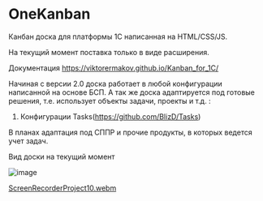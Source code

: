 # OneKanban
Канбан доска для платформы 1С написанная на HTML/CSS/JS.

На текущий момент поставка только в виде расширения.

Документация https://viktorermakov.github.io/Kanban_for_1C/

Начиная с версии 2.0 доска работает в любой конфигурации написанной на основе БСП.
А так же доска адаптируется под готовые решения, т.е. использует объекты задачи, проекты и т.д. :
1. Конфигурации Tasks(https://github.com/BlizD/Tasks)

В планах адаптация под СППР и прочие продукты, в которых ведется учет задач.

Вид доски на текущий момент

![image](https://github.com/user-attachments/assets/c0e12876-608d-45d4-bcca-6697a68f6f95)

[ScreenRecorderProject10.webm](https://github.com/user-attachments/assets/02b883ec-fe69-4d6c-8298-2d9b2753a9d1)